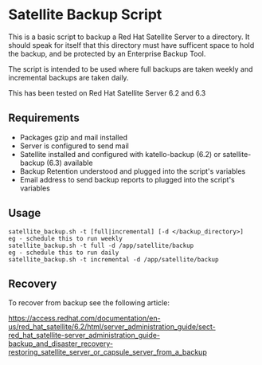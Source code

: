 # Satellite Backup Script

This is a basic script to backup a Red Hat Satellite Server to a directory. It should speak for itself that this directory must have sufficent space to hold the backup, and be protected by an Enterprise Backup Tool.

The script is intended to be used where full backups are taken weekly and incremental backups are taken daily.

This has been tested on Red Hat Satellite Server 6.2 and 6.3

## Requirements
  - Packages gzip and mail installed
  - Server is configured to send mail
  - Satellite installed and configured with katello-backup (6.2) or satellite-backup (6.3) available
  - Backup Retention understood and plugged into the script's variables
  - Email address to send backup reports to plugged into the script's variables

## Usage
    satellite_backup.sh -t [full|incremental] [-d </backup_directory>]
    eg - schedule this to run weekly
    satellite_backup.sh -t full -d /app/satellite/backup
    eg - schedule this to run daily
    satellite_backup.sh -t incremental -d /app/satellite/backup
    
## Recovery

To recover from backup see the following article:

https://access.redhat.com/documentation/en-us/red_hat_satellite/6.2/html/server_administration_guide/sect-red_hat_satellite-server_administration_guide-backup_and_disaster_recovery-restoring_satellite_server_or_capsule_server_from_a_backup
